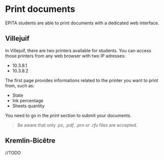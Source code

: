 # Print documents

EPITA students are able to print documents with a dedicated web interface.

## Villejuif

In Villejuif, there are two printers available for students. You can access those printers from any web browser with two IP adresses:
- 10.3.8.1
- 10.3.8.2

The first page provides informations related to the printer you want to print from, such as:
- State
- Ink percentage
- Sheets quantity

You need to go in the *print* section to submit your documents.

> Be aware that only *.ps*, *.pdf*, *.prn* or *.rfu* files are accepted. 

## Kremlin-Bicêtre

//TODO

